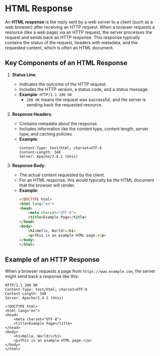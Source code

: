 # HTML Response

An **HTML response** is the reply sent by a web server to a client (such as a web browser) after receiving an HTTP request. When a browser requests a resource (like a web page) via an HTTP request, the server processes the request and sends back an HTTP response. This response typically contains the status of the request, headers with metadata, and the requested content, which is often an HTML document.

## Key Components of an HTML Response

1. **Status Line**:
   - Indicates the outcome of the HTTP request.
   - Includes the HTTP version, a status code, and a status message.
   - **Example**: `HTTP/1.1 200 OK`
     - `200 OK` means the request was successful, and the server is sending back the requested resource.

2. **Response Headers**:
   - Contains metadata about the response.
   - Includes information like the content type, content length, server type, and caching policies.
   - **Example**:
     ```plaintext
     Content-Type: text/html; charset=UTF-8
     Content-Length: 348
     Server: Apache/2.4.1 (Unix)
     ```

3. **Response Body**:
   - The actual content requested by the client.
   - For an HTML response, this would typically be the HTML document that the browser will render.
   - **Example**:
     ```html
     <!DOCTYPE html>
     <html lang="en">
     <head>
         <meta charset="UTF-8">
         <title>Example Page</title>
     </head>
     <body>
         <h1>Hello, World!</h1>
         <p>This is an example HTML page.</p>
     </body>
     </html>
     ```

## Example of an HTTP Response

When a browser requests a page from `https://www.example.com`, the server might send back a response like this:

```plaintext
HTTP/1.1 200 OK
Content-Type: text/html; charset=UTF-8
Content-Length: 348
Server: Apache/2.4.1 (Unix)

<!DOCTYPE html>
<html lang="en">
<head>
    <meta charset="UTF-8">
    <title>Example Page</title>
</head>
<body>
    <h1>Hello, World!</h1>
    <p>This is an example HTML page.</p>
</body>
</html>
